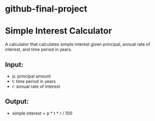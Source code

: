 # github-final-project

# Simple Interest Calculator

A calculator that calculates simple interest given principal, annual rate of interest, and time period in years.

## Input:
- p: principal amount  
- t: time period in years  
- r: annual rate of interest  

## Output:
- simple interest = p * t * r / 100
